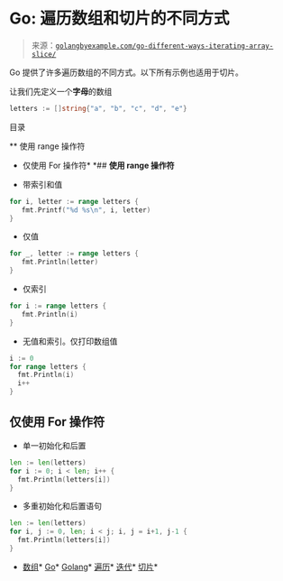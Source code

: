 <!--yml

分类: 未分类

日期: 2024-10-13 06:01:59

-->

# Go: 遍历数组和切片的不同方式

> 来源：[`golangbyexample.com/go-different-ways-iterating-array-slice/`](https://golangbyexample.com/go-different-ways-iterating-array-slice/)

Go 提供了许多遍历数组的不同方式。以下所有示例也适用于切片。

让我们先定义一个**字母**的数组

```go
letters := []string{"a", "b", "c", "d", "e"}
```

目录

**   使用 range 操作符

+   仅使用 For 操作符*  *## **使用 range 操作符**

+   带索引和值

```go
for i, letter := range letters {
   fmt.Printf("%d %s\n", i, letter)
}
```

+   仅值

```go
for _, letter := range letters {
   fmt.Println(letter)
}
```

+   仅索引

```go
for i := range letters {
   fmt.Println(i)
}
```

+   无值和索引。仅打印数组值

```go
i := 0
for range letters {
  fmt.Println(i)
  i++
}
```

## **仅使用 For 操作符**

+   单一初始化和后置

```go
len := len(letters)
for i := 0; i < len; i++ {
  fmt.Println(letters[i])
}
```

+   多重初始化和后置语句

```go
len := len(letters)
for i, j := 0, len; i < j; i, j = i+1, j-1 {
  fmt.Println(letters[i])
}
```

+   [数组](https://golangbyexample.com/tag/array/)*   [Go](https://golangbyexample.com/tag/go/)*   [Golang](https://golangbyexample.com/tag/golang/)*   [遍历](https://golangbyexample.com/tag/iterating/)*   [迭代](https://golangbyexample.com/tag/iteration/)*   [切片](https://golangbyexample.com/tag/slice/)*
